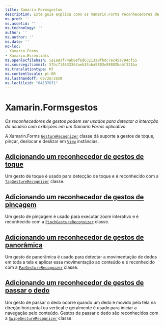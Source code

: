 ```yaml
---
title: Xamarin.Formsgestos
description: Este guia explica como os Xamarin.Forms reconhecedores de gestos podem ser usados para detectar a interação do usuário com exibições em um Xamarin.Forms aplicativo.
ms.prod: ''
ms.assetid: ''
ms.technology: ''
author: ''
ms.author: ''
ms.date: ''
no-loc:
- Xamarin.Forms
- Xamarin.Essentials
ms.openlocfilehash: 5e1e93f74ab8ef6d63213a8fbdc7ec45a794cf55
ms.sourcegitcommit: 57bc714633364aeb34aba9803e88802bebf321ba
ms.translationtype: MT
ms.contentlocale: pt-BR
ms.lasthandoff: 05/28/2020
ms.locfileid: "84137871"
---
```

# <a name="xamarinforms-gestures"></a>Xamarin.Formsgestos

_Os reconhecedores de gestos podem ser usados para detectar a interação do usuário com exibições em um Xamarin.Forms aplicativo._

A Xamarin.Forms [`GestureRecognizer`](xref:Xamarin.Forms.GestureRecognizer) classe dá suporte a gestos de toque, pinçar, deslocar e deslizar em [`View`](xref:Xamarin.Forms.View) instâncias.

## <a name="adding-a-tap-gesture-recognizer"></a>[Adicionando um reconhecedor de gestos de toque](tap.md)

Um gesto de toque é usado para detecção de toque e é reconhecido com a [`TapGestureRecognizer`](xref:Xamarin.Forms.TapGestureRecognizer) classe.

## <a name="adding-a-pinch-gesture-recognizer"></a>[Adicionando um reconhecedor de gestos de pinçagem](pinch.md)

Um gesto de pinçagem é usado para executar zoom interativo e é reconhecido com a [`PinchGestureRecognizer`](xref:Xamarin.Forms.PinchGestureRecognizer) classe.

## <a name="adding-a-pan-gesture-recognizer"></a>[Adicionando um reconhecedor de gestos de panorâmica](pan.md)

Um gesto de panorâmica é usado para detectar a movimentação de dedos em toda a tela e aplicar essa movimentação ao conteúdo e é reconhecido com a [`PanGestureRecognizer`](xref:Xamarin.Forms.PanGestureRecognizer) classe.

## <a name="adding-a-swipe-gesture-recognizer"></a>[Adicionando um reconhecedor de gestos de passar o dedo](swipe.md)

Um gesto de passar o dedo ocorre quando um dedo é movido pela tela na direção horizontal ou vertical e geralmente é usado para iniciar a navegação pelo conteúdo. Gestos de passar o dedo são reconhecidos com a [`SwipeGestureRecognizer`](xref:Xamarin.Forms.SwipeGestureRecognizer) classe.
